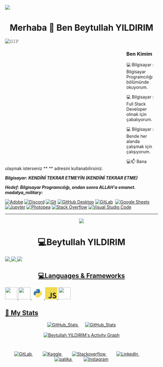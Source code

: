 <p hizalama="merkez">
  <a href="https://github.com/beytullahyildirim"><img src="https://readme-typing-svg.herokuapp.com?lines=Herkese+Merhabalar;Sayfama+Hoş+Geldiniz!;Ben+ Beytullah.;18+yaşındayım.;Yazılım+ve+Kodlamayı+Çok+Seviyorum.;¢er=true&width=500&height=50"></a>
</p>

<h1 align="center">Merhaba 👋 Ben Beytullah YILDIRIM </h1>
<a target="_blank"><img align="left" height="400" width="400" alt="𝙶𝙸𝙵" src="https://github.com/JayantGoel001/JayantGoel001/blob/master/GIF /github.gif"></a>
<br/>


###  Ben Kimim
💻:Bilgisayar :  Bilgisayar Programcılığı bölümünde okuyorum.

💻 Bilgisayar : Full Stack Developer olmak için çabalıyorum.

💻 Bilgisayar : Bende her alanda çalışmak için çalışıyorum.

💻📫 Bana ulaşmak isterseniz ** ** adresini kullanabilirsiniz.

***Bilgisayar: KENDİNİ TEKRAR ETMEYİN (KENDİNİ TEKRAR ETME)***
<br>

***Hedef: Bilgisayar Programcılığı, ondan sonra ALLAH'a emanet. madalya_military:***

<a href="#"><img alt="Adobe" src="https://img.shields.io/badge/Adobe-ED0E00.svg?logo=adobe&logoColor=white&style=flat"></a>
    <a href="#"><img alt="Discord" src="https://img.shields.io/badge/-Discord-525DE9.svg?logo=discord&logoColor=white&style=flat"></a>
    <a href="#"><img alt="Git" src="https://img.shields.io/badge/Git-E44C30.svg?logo=git&logoColor=white&style=flat"></a>
    <a href="#"><img alt="GitHub Desktop" src="https://img.shields.io/badge/GitHub%20Desktop-7F248B.svg?logo=github&logoColor=white&style=flat"></a>
    <a href="#"><img alt="GitLab" title="GitLab" src="https://custom-icon-badges.demolab.com/badge/GitLab-BD2A11.svg?logo=gitlab&logoColor=white&style=flat&color=BD2A11"></a> 
    <a href="#"><img alt="Google Sheets" src="https://img.shields.io/badge/Sheets-168751.svg?logo=google%20sheets&logoColor=white&style=flat"></a>
    <a href="#"><img alt="Jupyter" src="https://img.shields.io/badge/Jupyter-E77124.svg?logo=Jupyter&logoColor=white&style=flat"></a>
    <a href="#"><img alt="Photopea" src="https://img.shields.io/badge/Photopea-179C8F?logo=photopea&logoColor=white&style=flat"></a>
    <a href="#"><img alt="Stack Overflow" src="https://img.shields.io/badge/-Stack%20Overflow-C80000?logo=stack-overflow&logoColor=white&style=flat"></a>
    <a href="#"><img alt="Visual Studio Code" src="https://img.shields.io/badge/Visual%20Studio%20Code-0073B0.svg?logo=visual-studio-code&logoColor=white&style=flat"></a>
</p>

----
<p align="center">
  <a href="https://skillicons.dev">
    <img src="https://skillicons.dev/icons?i=cs,dotnet,nodejs,javascript,py,html,css,angular,bootstrap,git,mysql,postgres,visualstudio,vscode&theme=light" />
  </a>
</p>

<h1 align="center"> 💻Beytullah YILDIRIM</h1>
<p hizalama="merkez">
<a href="https://github.com/beytullahyildirim">
<img height="150em" src="https://github-readme-stats.vercel.app/api?username=BeytullahYILDIRIM&show_icons=true&theme=react&include_all_commits=true&count_private=true"/>
<img height="110em" src="https://user-images.githubusercontent.com/74311713/129813126-5c620ff2-cc3b-47a2-b419-974708ceb5fe.png"/>
<img height="160em" src="https://github-readme-stats.vercel.app/api/top-langs/?username=Stephantouchh&layout=compact&langs_count=16&theme=react"/>
</div>
</p>
<div hizalama="merkez">

<h2 align="center">💻Languages & Frameworks
  </h2>

<p hizalama="merkez">
  
<code><img height="40" width="40" src="https://cdn.icon-icons.com/icons2/2415/PNG/512/csharp_original_logo_icon_146578.png"></code>
<code><img height="40" width="40" src="https://cdn.iconscout.com/icon/free/png-256/java-60-1174953.png"></code>
<code><img height="40" width="40" src="https://raw.githubusercontent.com/github/explore/80688e429a7d4ef2fca1e82350fe8e3517d3494d/topics/python/python.png"></code>
<code><img height="40" width="40" src="https://raw.githubusercontent.com/github/explore/80688e429a7d4ef2fca1e82350fe8e3517d3494d/topics/javascript/javascript.png"></code>
<code><img height="40" width="40" src="https://cdn.iconscout.com/icon/free/png-256/css-131-722685.png"></code>
</p>
  

## 🎯 My Stats

<p align="center">
<!-- dark mode only -->
      <a href="https://github.com/beytullahyildirim">  
        <picture>
            <source 
                srcset="https://github-readme-stats.vercel.app/api?username=anuraghazra&show_icons=true&theme=github_dark"
                 media="(prefers-color-scheme: github_dark)" />
            <source
                 srcset="https://github-readme-stats.vercel.app/api?username=anuraghazra&show_icons=true&hide=none&theme=github_dark"
                 media="(prefers-color-scheme: github_dark)" />
            <img width="360px" title="GitHub_Stats" src="https://github-readme-stats.vercel.app/api?username=BeytullahYILDIRIM&show_icons=true&theme=github_dark" />
        </picture>
        </a>
    &#8287;&#8287;&#8287;&#8287;
    <a href="https://github.com/beytullahyildirim">
        <img width="360px" title="GitHub_Stats" src="https://streak-stats.demolab.com?user=beytullahyildirim&theme=github-dark-blue#gh-dark-mode-only"/>
        </a>
    <br>
    <br>
    <a href="https://github.com/beytullahyildirim">
        <img  width="740px" alt="Beytullah YILDIRIM's Activity Graph" src="https://github-readme-activity-graph.cyclic.app/graph/?username=BeytullahYILDIRIM&bg_color=0D1117&color=9D9D9D&line=1F6FEA&point=FFFFFF&hide_border=false&radius=20#gh-dark-mode-only" />
        </a>
</p>
<br>


<!-- Introduction -->

<p align="center">
    <a href="https://gitlab.com/niHsHu">
        <img alt="GitLab" title="GitLab" src="https://custom-icon-badges.demolab.com/badge/GitLab-BD2A11.svg?logo=gitlab&logoColor=white&style=flat&color=BD2A11">
        </a>
        </a> 
    &#8287;&#8287;&#8287;&#8287;&#8287;
    <a href="https://www.kaggle.com/beytullahyildirim">
        <img alt="Kaggle" title="Kaggle" src="https://custom-icon-badges.demolab.com/badge/Kaggle-00AAD2.svg?logo=kaggle_new&logoColor=white&style=flat&labelColor=00AAD2">
        </a>
    &#8287;&#8287;&#8287;&#8287;&#8287;&#8287;&#8287;
    <a href="https://stackoverflow.com/users/20082014/beytullahyildirim">
        <img alt="Stackoverflow" title="Stackoverflow" src="https://custom-icon-badges.demolab.com/badge/Stackoverflow-C80000.svg?logo=stackoverflow&logoColor=white&style=flat&color=C80000">
        </a> 
    &#8287;&#8287;&#8287;&#8287;&#8287;
    <a href="https://www.linkedin.com/in/beytullahyildirim/">
        <img alt="LinkedIn" title="LinkedIn" src="https://custom-icon-badges.demolab.com/badge/LinkedIn-0245CA.svg?logo=linkedin&logoColor=white&style=flat&labelColor=0245CA">
        </a>  
    &#8287;&#8287;&#8287;&#8287;&#8287;
    <a href="https://app.patika.dev/beytullahyildirim">
        <img alt="patika" title="patika" src="https://custom-icon-badges.demolab.com/badge/Patika.dev-FF6600.svg?logo=patika_beyaz&logoColor=white&style=flat&labelColor=FF6600"/>
        </a>  
    &#8287;&#8287;&#8287;&#8287;&#8287;
    <a href="https://www.instagram.com/">
        <img alt="Instagram" title="Instagram" src="https://custom-icon-badges.demolab.com/badge/Instagram-purple.svg?logo=instagram&logoColor=white&style=flat&labelColor=7B1080FF"/>
        </a>
</p>
<br>


